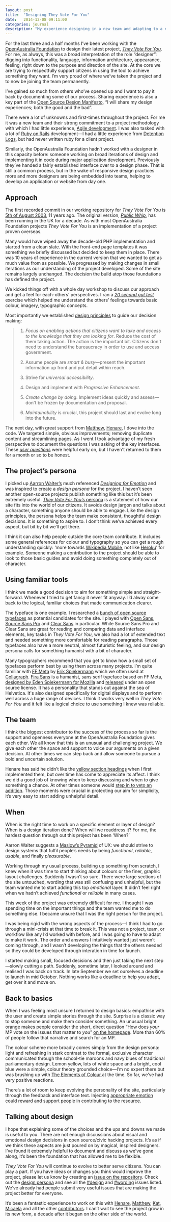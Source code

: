 ```yaml
---
layout: post
title:  "Designing They Vote For You"
date:   2014-12-08 09:11:00
categories: journal
description: "My experience designing in a new team and adapting to a new process"
---
```


For the last three and a half months I’ve been working with the [OpenAustralia Foundation](https://www.openaustraliafoundation.org.au/) to design their latest project, *[They Vote For You](http://theyvoteforyou.org.au)*. For me, as always, this was a broad interpretation of the role “designer”: digging into functionality, language, information architecture, appearance, feeling, right down to the purpose and direction of the site. At the core we are trying to respectfully support citizens in using the tool to achieve something they want. I’m very proud of where we’ve taken the project and to now be joining the team permanently.

I’ve gained so much from others who’ve opened up and I want to pay it back by documenting some of our process. Sharing experience is also a key part of the [Open Source Design Manifesto](http://designopen.org/blogging_about/the-open-source-design-manifesto/), “I will share my design experiences; both the good and the bad”.

There were a lot of unknowns and first-times throughout the project. For me it was a new team and their strong commitment to a project methodology with which I had little experience, [Agile development](http://en.wikipedia.org/wiki/Agile_software_development). I was also tasked with a lot of [Ruby on Rails](http://rubyonrails.org/) development—I had a little experience from [Detention Logs](http://detentionlogs.com.au/), but had never written ruby for a client project.

Similarly, the OpenAustralia Foundation hadn’t worked with a designer in this capacity before: someone working on broad iterations of design and implementing it in code during major application development. Previously they’ve handed a fairly established interface over to a design phase. That is still a common process, but in the wake of responsive design practices more and more designers are being embedded into teams, helping to develop an application or website from day one.

## Approach

The first recorded commit in our working repository for *They Vote For You* is [5th of August 2003](https://github.com/openaustralia/publicwhip/commit/78d0f62e7c754e6051df28cc9e63a77d58457c0d), 11 years ago. The original version,  *[Public Whip](http://www.publicwhip.org.uk/)*, has been running in the UK for a decade. As with most OpenAustralia Foundation projects *They Vote For You* is an implementation of a project proven overseas.

Many would have wiped away the decade-old PHP implementation and started from a clean slate. With the front-end page templates it was something we briefly discussed but decided to keep them in place. There was 10 years of experience in the current version that we wanted to get as much value from as possible. We progressed by making changes in small iterations as our understanding of the project developed. Some of the site remains largely unchanged. The decision the build atop those foundations has defined the project.

We kicked things off with a whole day workshop to discuss our approach and get a feel for each-others’ perspectives. I ran a [*20 second gut test*](http://goodkickoffmeetings.com/2010/04/the-20-second-gut-test/) exercise which helped me understand the others’ feelings towards basic colour, imagery, typographic concepts.

Most importantly we established [design principles](https://github.com/openaustralia/publicwhip/blob/master/design_docs/principles.md) to guide our decision making:

> 1. *Focus on enabling actions that citizens want to take and access to the knowledge that they are looking for*. Reduce the cost of them taking action. The action is the important bit. Citizens don't need to understand the bureaucracy in order to use and access government.
>
> 2. Assume people are *smart & busy*—present the important information up front and put detail within reach.
>
> 3. Strive for *universal accessibility*.
>
> 4. Design and implement with *Progressive Enhancement*.
>
> 5. *Create change by doing*. Implement ideas quickly and assess—don't be frozen by documentation and proposal.
>
> 6. *Maintainability* is crucial, this project should last and evolve long into the future.

The next day, with great support from [Matthew](https://twitter.com/matthewlandauer), [Henare](https://twitter.com/henaredegan), I dove into the code. We targeted simple, obvious improvements; removing duplicate content and streamlining pages. As I went I took advantage of my fresh perspective to document the questions I was asking of the key interfaces. These [*user questions*](https://github.com/openaustralia/publicwhip/blob/master/design_docs/user-questions.md) were helpful early on, but I haven't returned to them for a month or so to be honest.

## The project’s persona

I picked up [Aarron Walter’s](http://aarronwalter.com/) much referenced *[Designing for Emotion](http://www.abookapart.com/products/designing-for-emotion)* and was inspired to create a *design persona* for the project. I haven’t seen another open-source projects publish something like this but it’s been extremely useful. [*They Vote For You’s* persona](https://github.com/openaustralia/publicwhip/blob/master/design_docs/design_persona.md) is a statement of how our site fits into the world of our citizens. It avoids design jargon and talks about a character, something anyone should be able to engage. Like the design principles, the persona helps the team make consistent, thoughtful design decisions. It is something to aspire to. I don’t think we’ve achieved every aspect, but bit by bit we’ll get there.

I think it can also help people outside the core team contribute. It includes some general references for colour and typography so you can get a rough understanding quickly: ‘more towards [Wikipedia Mobile](https://en.m.wikipedia.org/wiki/Hubble_Ultra-Deep_Field), not like [Heroku](https://www.heroku.com/home)’ for example. Someone making a contribution to the project should be able to look to those basic guides and avoid doing something completely out of character.

## Using familiar tools

I think we made a good decision to aim for something simple and straight-forward. Whenever I tried to get fancy it never fit anyway. I’d alway come back to the logical, familiar choices that made communication clearer.

The typeface is one example. I researched a [bunch of open source typefaces](https://github.com/openaustralia/publicwhip/issues/542#issuecomment-56744803) as potential candidates for the site. I played with [Open Sans](http://www.google.com/fonts/specimen/Open+Sans), [Source Sans Pro](http://adobe-fonts.github.io/source-sans-pro/) and [Clear Sans](https://01.org/clear-sans) in particular. While Source Sans Pro and Clear Sans are great for reading and comparing data and interface elements, key tasks in *They Vote For You*, we also had a lot of extended text and needed something more comfortable for reading paragraphs. Those typefaces also have a more neutral, almost futuristic feeling, and our design persona calls for something humanist with a bit of character.

Many typographers recommend that you get to know how a small set of typefaces perform best by using them across many projects. I’m quite familiar with [FF Meta](https://www.fontfont.com/fonts/meta) by [Erik Spiekermann](http://spiekermann.com/en/) which we often used at [Collagraph](http://collagraph.com.au). [Fira Sans](http://www.carrois.com/en/fira-3-1/) is a humanist, sans serif typeface based on FF Meta, [designed by Eden Spiekermann for Mozilla](http://www.edenspiekermann.com/blog/mozilla-fira-fox) and [released](https://github.com/mozilla/Fira) under an open source license. It has a personality that stands out against the sea of Helvetica. It's also designed specifically for digital displays and to perform well across a huge range of devices. I think it works very well in *They Vote For You* and it felt like a logical choice to use something I knew was reliable.

## The team

I think the biggest contributor to the success of the process so far is the support and openness everyone at the OpenAustralia Foundation gives each other. We all know that this is an unusual and challenging project. We give each other the space and support to voice our arguments on a given decision. At other times we can step back and allow someone to pursue a bold and uncertain solution.

Henare has said he didn’t like the [yellow section headings](https://theyvoteforyou.org.au/divisions) when I first implemented them, but over time has come to appreciate its affect. I think we did a good job of knowing when to keep discussing and when to give something a chance. At other times someone would [step in to veto an addition](https://github.com/openaustralia/publicwhip/pull/856). Those moments were crucial in protecting our aim for simplicity, it’s very easy to start adding unhelpful detail.

## When

When is the right time to work on a specific element or layer of design? When is a design iteration done? When will we readdress it? For me, the hardest question through out this project has been ‘When?’  

Aarron Walter suggests a [Maslow’s Pyramid](http://en.wikipedia.org/wiki/Maslow%27s_hierarchy_of_needs) of UX: we should strive to design systems that fulfil people’s needs by being *functional*, *reliable*, *usable*, and finally *pleasurable*.

Working through my usual process, building up something from scratch, I knew when it was time to start thinking about colours or the finer, graphic layout challenges. Suddenly I wasn’t so sure. There were large sections of the site untouched, wording that was still confusing and unhelpful, but the team wanted me to start adding this top *emotional* layer. It didn’t feel right when we hadn’t achieved  *functional* or *reliable* in many cases.

This week of the project was extremely difficult for me. I thought I was spending time on the important things and the team wanted me to do something else. I became unsure that I was the right person for the project.

I was being rigid with the wrong aspects of the process—I think I had to go through a mini-crisis at that time to break it. This was not a project, team, or workflow like any I’d worked with before, and I was going to have to adapt to make it work. The order and answers I intuitively wanted just weren’t coming through, and I wasn’t developing the things that the others needed so they could be developed through interation in time for launch.

I started making small, focused decisions and then just taking the next step—slowly cutting a path. Suddenly, sometime later, I looked around and realised I was back on track. In late September we set ourselves a deadline to launch in mid October. Nothing works like a deadline to help you adapt, get over it and move on.

## Back to basics

When I was feeling most unsure I returned to design basics: empathise with the user and create simple stories through the site. Surprise is a classic way to stop someone and make them consider something. An unusual bright orange makes people consider the short, direct question “How does *your* MP vote on the issues that matter to *you*” [on the homepage](https://theyvoteforyou.org.au/). More than 60% of people follow that narrative and search for an MP.

The colour scheme more broadly comes simply from the design persona:
light and refreshing in stark contrast to the formal, exclusive character communicated through the school-tie maroons and navy blues of traditional parliamentary design. Lemon yellow, lots of white space and a bright, cool blue were a simple, colour theory grounded choice—I’m no expert there but was brushing up with [The Elements of Colour ](http://monoskop.org/images/4/46/Itten_Johannes_The_Elements_of_Color.pdf) at the time. So far, we’ve had very positive reactions.

There’s a lot of room to keep evolving the personality of the site, particularly through the feedback and interface text. Injecting [appropriate emotion](http://blog.teamtreehouse.com/emotional-interface-design-the-gateway-to-passionate-users) could reward and support people in contributing to the resource.

## Talking about design

I hope that explaining some of the choices and the ups and downs we made is useful to you. There are not enough discussions about visual and emotional design decisions in open source/civic hacking projects. It’s as if we think these aspects are just poured on by magical, inspired designers. I’ve found it extremely helpful to document and discuss as we’ve gone along, it’s been the foundation that has allowed me to be flexible.

*They Vote For You* will continue to evolve to better serve citizens. You can play a part. If you have ideas or changes you think would improve the project, please let us know by creating an [issue on the repository](https://github.com/openaustralia/publicwhip/issues). Check out the [design persona](https://github.com/openaustralia/publicwhip/blob/master/design_docs/design_persona.md) and see all the [#design](https://github.com/openaustralia/publicwhip/issues?q=is%3Aopen+is%3Aissue+label%3Adesign) and [#wording](https://github.com/openaustralia/publicwhip/issues?q=is%3Aopen+is%3Aissue+label%3Awording) issues listed. We’ve already had people submit very useful issues that are making the project better for everyone.

It’s been a fantastic experience to work on this with [Henare](https://twitter.com/henaredegan), [Matthew](https://twitter.com/matthewlandauer), [Kat](https://twitter.com/katska), [Micaela](https://github.com/MicaelaMicaela) and all the other [contributors](https://github.com/openaustralia/publicwhip/graphs/contributors). I can’t wait to see the project grow in its new form, a decade after it began on the other side of the world.
